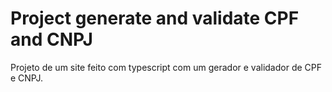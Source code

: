 # Project generate and validate CPF and CNPJ
Projeto de um site feito com typescript com um gerador e validador de CPF e CNPJ.
